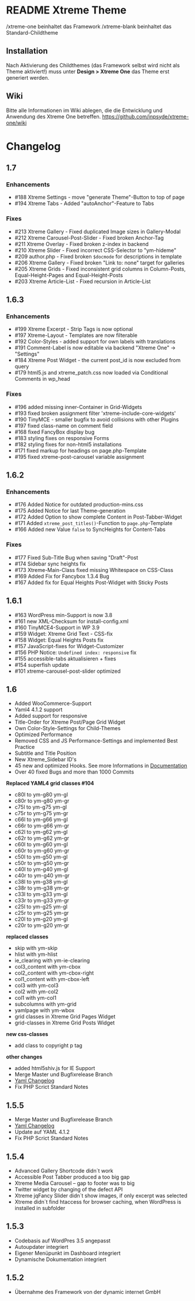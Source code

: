 # README Xtreme Theme

/xtreme-one beinhaltet das Framework
/xtreme-blank beinhaltet das Standard-Childtheme

## Installation

Nach Aktivierung des Childthemes (das Framework selbst wird nicht als Theme aktiviert!) muss unter **Design > Xtreme One** das Theme erst generiert werden. 

## Wiki
Bitte alle Informationen im Wiki ablegen, die die Entwicklung und Anwendung des Xtreme One betreffen.
https://github.com/inpsyde/xtreme-one/wiki


# Changelog

## 1.7
### Enhancements
* #188 Xtreme Settings - move "generate Theme"-Button to top of page
* #194 Xtreme Tabs - Added "autoAnchor"-Feature to Tabs

### Fixes
* #213 Xtreme Gallery - Fixed duplicated Image sizes in Gallery-Modal
* #212 Xtreme Carousel-Post-Slider - Fixed broken Anchor-Tag
* #211 Xtreme Overlay - Fixed broken z-index in backend
* #210 Xtreme Slider - Fixed incorrect CSS-Selector to "ym-hideme"
* #209 author.php - Fixed broken `$docmode` for descriptions in template
* #206 Xtreme Gallery - Fixed broken "Link to: none" target for galleries
* #205 Xtreme Grids - Fixed inconsistent grid columns in Column-Posts, Equal-Height-Pages and Equal-Height-Posts
* #203 Xtreme Article-List - Fixed recursion in Article-List


## 1.6.3
### Enhancements
* #199 Xtreme Excerpt - Strip Tags is now optional
* #197 Xtreme-Layout - Templates are now filterable
* #192 Color-Styles - added support for own labels with translations
* #191 Comment-Label is now editable via backend "Xtreme One" -> "Settings"
* #184 Xtreme Post Widget - the current post_id is now excluded from query
* #179 html5.js and xtreme_patch.css now loaded via Conditional Comments in wp_head

### Fixes
* #196 added missing inner-Container in Grid-Widgets
* #193 fixed broken assignment filter 'xtreme-include-core-widgets'
* #190 TinyMCE - smaller bugfix to avoid collisions with other Plugins
* #197 fixed class-name on comment field
* #168 fixed FancyBox display bug
* #183 styling fixes on responsive Forms
* #182 styling fixes for non-html5 installations
* #171 fixed markup for headings on page.php-Template
* #195 fixed xtreme-post-carousel variable assignment

## 1.6.2
### Enhancements
* #176 Added Notice for outdated production-mins.css
* #175 Added Notice for last Theme-generation
* #172 Added Option to show complete Content in Post-Tabber-Widget
* #171 Added `xtreme_post_titles()`-Function to `page.php`-Template
* #166 Added new Value `false` to SyncHeights for Content-Tabs

### Fixes
* #177 Fixed Sub-Title Bug when saving "Draft"-Post
* #174 Sidebar sync heights fix
* #173 Xtreme-Main-Class fixed missing Whitespace on CSS-Class
* #169 Added Fix for Fancybox 1.3.4 Bug
* #167 Added fix for Equal Heights Post-Widget with Sticky Posts

## 1.6.1
* #163 WordPress min-Support is now 3.8
* #161 new XML-Checksum for install-config.xml
* #160 TinyMCE4-Support in WP 3.9
* #159 Widget: Xtreme Grid Text - CSS-fix
* #158 Widget: Equal Heights Posts fix
* #157 JavaScript-fixes for Widget-Customizer
* #156 PHP Notice: `Undefined index: responsive` fix
* #155 accessible-tabs aktualisieren + fixes
* #154 superfish update
* #101 xtreme-carousel-post-slider optimized


## 1.6

* Added WooCommerce-Support
* Yaml4 4.1.2 support
* Added support for responsive 
* Title-Order for Xtreme Post/Page Grid Widget
* Own Color-Style-Settings for Child-Themes
* Optimized Performance
* Removed CSS and JS Performance-Settings and implemented Best Practice
* Subtitle and Title Position
* New Xtreme_Sidebar ID's
* 45 new and optimized Hooks. See more Informations in [Documentation](https://github.com/xtreme-themes/xtreme-one/wik)
* Over 40 fixed Bugs and more than 1000 Commits

__Replaced YAML4 grid classes #104__

* c80l to ym-g80 ym-gl
* c80r to ym-g80 ym-gr
* c75l to ym-g75 ym-gl
* c75r to ym-g75 ym-gr
* c66l to ym-g66 ym-gl
* c66r to ym-g66 ym-gr
* c62l to ym-g62 ym-gl
* c62r to ym-g62 ym-gr
* c60l to ym-g60 ym-gl
* c60r to ym-g60 ym-gr
* c50l to ym-g50 ym-gl
* c50r to ym-g50 ym-gr
* c40l to ym-g40 ym-gl
* c40r to ym-g40 ym-gr
* c38l to ym-g38 ym-gl
* c38r to ym-g38 ym-gr
* c33l to ym-g33 ym-gl
* c33r to ym-g33 ym-gr
* c25l to ym-g25 ym-gl
* c25r to ym-g25 ym-gr
* c20l to ym-g20 ym-gl
* c20r to ym-g20 ym-gr
  
__replaced classes__

* skip with ym-skip
* hlist with ym-hlist
* ie_clearing with ym-ie-clearing
* col3_content with ym-cbox
* col2_content with ym-cbox-right
* col1_content with ym-cbox-left
* col3 with ym-col3
* col2 with ym-col2
* col1 with ym-col1
* subcolumns with ym-grid
* yamlpage with ym-wbox
* grid classes in Xtreme Grid Pages Widget
* grid-classes in Xtreme Grid Posts Widget
 
__new css-classes__

* add class to copyright p tag
  
__other changes__

* added html5shiv.js for IE Support 
* Merge Master und Bugfixrelease Branch
* [Yaml Changelog](https://github.com/yamlcss/yaml/blob/master/changelog.md)
* Fix PHP Scrict Standard Notes
 

## 1.5.5
* Merge Master und Bugfixrelease Branch
* [Yaml Changelog](https://github.com/yamlcss/yaml/blob/master/changelog.md)
* Update auf YAML 4.1.2
* Fix PHP Scrict Standard Notes


## 1.5.4
 * Advanced Gallery Shortcode didn´t work
 * Accessible Post Tabber produced a too big gap
 * Xtreme Media Carousel – gap to footer was to big
 * Twitter widget by changing of the defect API
 * Xtreme jqFancy Slider didn´t show images, if only excerpt was selected
 * Xtreme didn´t find htaccess for browser caching, when WordPress is installed in subfolder

## 1.5.3
 * Codebasis auf WordPres 3.5 angepasst
 * Autoupdater integriert
 * Eigener Menüpunkt im Dashboard integriert
 * Dynamische Dokumentation integriert

## 1.5.2
 * Übernahme des Framework von der dynamic internet GmbH
